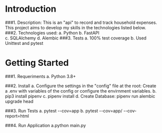  # Introduction 
###1. Description:
    This is an "api" to record and track household expenses. This project aims to develop my skills in the technologies listed below.
###2. Technologies used:
    a. Python
    b. FastAPI    
    c. SQLAlchemy
    d. Alembic
###3. Tests
    a. 100% test coverage
    b. Used Unittest and pytest
 
# Getting Started
###1.	Requeriments
    a. Python 3.8+

###2. Install
    a. Configure the settings in the "config" file at the root:
       Create a .env with variables of the config or configure the envirnment variables.
    b. pip3 install pipenv
    c. pipenv install
    d. Create Database: pipenv run alembic upgrade head
    
###3. Run Tests
    a. pytest --cov=app 
    b. pytest --cov=app/ --cov-report=html
    
###4. Run Application
    a.python main.py
    